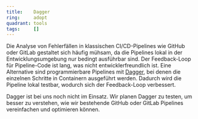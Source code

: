 ```yaml
---
title:    Dagger  
ring:     adopt  
quadrant: tools
tags:     []
---
```


Die Analyse von Fehlerfällen in klassischen CI/CD-Pipelines wie GitHub oder GitLab gestaltet sich häufig mühsam, da die Pipelines lokal in der Entwicklungsumgebung nur bedingt ausführbar sind. Der Feedback-Loop für Pipeline-Code ist lang, was nicht entwicklerfreundlich ist. Eine Alternative sind programmierbare Pipelines mit [Dagger][dagger], bei denen die einzelnen Schritte in Containern ausgeführt werden. Dadurch wird die Pipeline lokal testbar, wodurch sich der Feedback-Loop verbessert.

Dagger ist bei uns noch nicht im Einsatz. Wir planen Dagger zu testen, um besser zu verstehen, wie wir bestehende GitHub oder GitLab Pipelines vereinfachen und optimieren können.

[dagger]: https://dagger.io
